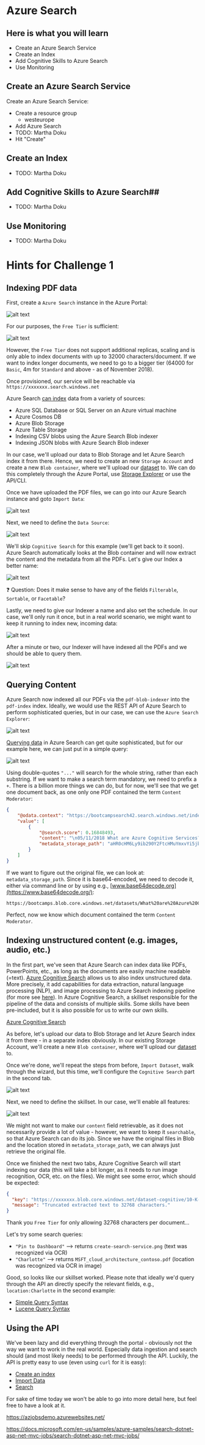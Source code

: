 # Azure Search #

## Here is what you will learn ##

- Create an Azure Search Service
- Create an Index
- Add Cognitive Skills to Azure Search
- Use Monitoring

## Create an Azure Search Service ##

Create an Azure Search Service:

- Create a resource group
  - westeurope
- Add Azure Search
- TODO: Martha Doku
- Hit "Create"

##  Create an Index ##

- TODO: Martha Doku


## Add Cognitive Skills to Azure Search##

- TODO: Martha Doku


## Use Monitoring ##

- TODO: Martha Doku


# Hints for Challenge 1

## Indexing PDF data

First, create a `Azure Search` instance in the Azure Portal:

![alt text](../images/azure_search_service.png "Azure Search")

For our purposes, the `Free Tier` is sufficient:

![alt text](../images/azure_search_sizes.png "Azure Search Sizes")

However, the `Free Tier` does not support additional replicas, scaling and is only able to index documents with up to 32000 characters/document. If we want to index longer documents, we need to go to a bigger tier (64000 for `Basic`, 4m for `Standard` and above - as of November 2018).

Once provisioned, our service will be reachable via `https://xxxxxxx.search.windows.net`

Azure Search [can index](https://docs.microsoft.com/en-us/azure/search/search-indexer-overview) data from a variety of sources:

* Azure SQL Database or SQL Server on an Azure virtual machine
* Azure Cosmos DB
* Azure Blob Storage
* Azure Table Storage
* Indexing CSV blobs using the Azure Search Blob indexer
* Indexing JSON blobs with Azure Search Blob indexer

In our case, we'll upload our data to Blob Storage and let Azure Search index it from there. Hence, we need to create an new `Storage Account` and create a new `Blob container`, where we'll upload our [dataset](../data/search-dataset-pdf.zip) to. We can do this completely through the Azure Portal, use [Storage Explorer](https://azure.microsoft.com/en-us/features/storage-explorer/) or use the API/CLI.

Once we have uploaded the PDF files, we can go into our Azure Search instance and goto `Import Data`:

![alt text](../images/azure_search_import_data.png "Azure Search Import Data")

Next, we need to define the `Data Source`:

![alt text](../images/azure_search_new_datasource.png "Azure Search Existing Data Source")

We'll skip `Cognitive Search` for this example (we'll get back to it soon). Azure Search automatically looks at the Blob container and will now extract the content and the metadata from all the PDFs. Let's give our Index a better name:

![alt text](../images/azure_search_create_index.png "Azure Search Index Setting")

:question: Question: Does it make sense to have any of the fields `Filterable`, `Sortable`, or `Facetable`?

Lastly, we need to give our Indexer a name and also set the schedule. In our case, we'll only run it once, but in a real world scenario, we might want to keep it running to index new, incoming data:

![alt text](../images/azure_search_indexer.png "Azure Search Indexer")

After a minute or two, our Indexer will have indexed all the PDFs and we should be able to query them.

![alt text](../images/azure_search_indexed.png "Azure Search indexed our PDFs")

## Querying Content

Azure Search now indexed all our PDFs via the `pdf-blob-indexer` into the `pdf-index` index. Ideally, we would use the REST API of Azure Search to perform sophisticated queries, but in our case, we can use the `Azure Search Explorer`:

![alt text](../images/azure_search_explorer.png "Azure Search Explorer")

[Querying data](https://docs.microsoft.com/en-us/azure/search/search-query-overview) in Azure Search can get quite sophisticated, but for our example here, we can just put in a simple query:

![alt text](../images/azure_search_explorer_example.png "Azure Search Query Example")

Using double-quotes `"..."` will search for the whole string, rather than each substring. If we want to make a search term mandatory, we need to prefix a `+`. There is a billion more things we can do, but for now, we'll see that we get one document back, as one only one PDF contained the term `Content Moderator`:

```json
{
    "@odata.context": "https://bootcampsearch42.search.windows.net/indexes('pdf-index')/$metadata#docs",
    "value": [
        {
            "@search.score": 0.16848493,
            "content": "\n05/11/2018 What are Azure Cognitive Services? | Microsoft Docs\n\nhttps://docs.microsoft.com/en-us/azure/cognitive-services/welcome 1/4\n\nAzure Cognitive Services are APIs, SDKs, and services available to help developers build intelligent\n\napplications ...",
            "metadata_storage_path": "aHR0cHM6Ly9ib290Y2FtcHMuYmxvYi5jb3JlLndpbmRvd3MubmV0L2RhdGFzZXRzL1doYXQlMjBhcmUlMjBBenVyZSUyMENvZ25pdGl2ZSUyMFNlcnZpY2VzLnBkZg2"
        }
    ]
}
```

If we want to figure out the original file, we can look at: `metadata_storage_path`. Since it is base64-encoded, we need to decode it, either via command line or by using e.g., [www.base64decode.org](https://www.base64decode.org/):

```
https://bootcamps.blob.core.windows.net/datasets/What%20are%20Azure%20Cognitive%20Services.pdf
```

Perfect, now we know which document contained the term `Content Moderator`.

## Indexing unstructured content (e.g. images, audio, etc.)

In the first part, we've seen that Azure Search can index data like PDFs, PowerPoints, etc., as long as the documents are easily machine readable (=text). [Azure Cognitive Search](https://docs.microsoft.com/en-us/azure/search/cognitive-search-concept-intro) allows us to also index unstructured data. More precisely, it add capabilities for data extraction, natural language processing (NLP), and image processing to Azure Search indexing pipeline (for more see [here](https://docs.microsoft.com/en-us/azure/search/cognitive-search-concept-intro#key-features-and-concepts)). In Azure Cognitive Search, a skillset responsible for the pipeline of the data and consists of multiple skills. Some skills have been pre-included, but it is also possible for us to write our own skills.

[Azure Cognitive Search](https://docs.microsoft.com/en-us/azure/search/cognitive-search-quickstart-blob)

As before, let's upload our data to Blob Storage and let Azure Search index it from there - in a separate index obviously. In our existing Storage Account, we'll create a new `Blob container`, where we'll upload our [dataset](../data/search-dataset-cognitive.zip) to.

Once we're done, we'll repeat the steps from before, `Import Dataset`, walk through the wizard, but this time, we'll configure the `Cognitive Search` part in the second tab.

![alt text](../images/cognitive_search_setup.png "Setting up Cognitive Search")

Next, we need to define the skillset. In our case, we'll enable all features:

![alt text](../images/cognitive_search_skillset.png "Defining the skillset")

We might not want to make our `content` field retrievable, as it does not necessarily provide a lot of value - however, we want to keep it `searchable`, so that Azure Search can do its job. Since we have the original files in Blob and the location stored in `metadata_storage_path`, we can always just retrieve the original file.

Once we finished the next two tabs, Azure Cognitive Search will start indexing our data (this will take a bit longer, as it needs to run image recognition, OCR, etc. on the files). We might see some error, which should be expected:

```json
{
  "key": "https://xxxxxxx.blob.core.windows.net/dataset-cognitive/10-K-FY16.html",
  "message": "Truncated extracted text to 32768 characters."
}
```

Thank you `Free Tier` for only allowing 32768 characters per document...

Let's try some search queries:

* `"Pin to Dashboard"` --> returns `create-search-service.png` (text was recognized via OCR)
* `"Charlotte"` --> returns `MSFT_cloud_architecture_contoso.pdf` (location was recognized via OCR in image)

Good, so looks like our skillset worked. Please note that ideally we'd query through the API an directly specify the relevant fields, e.g., `location:Charlotte` in the second example:

* [Simple Query Syntax](https://docs.microsoft.com/en-us/rest/api/searchservice/simple-query-syntax-in-azure-search)
* [Lucene Query Syntax](https://docs.microsoft.com/en-us/rest/api/searchservice/lucene-query-syntax-in-azure-search)

## Using the API

We've been lazy and did everything through the portal - obviously not the way we want to work in the real world. Especially data ingestion and search should (and most likely needs) to be performed through the API. Luckily, the API is pretty easy to use (even using `curl` for it is easy):

* [Create an index](https://docs.microsoft.com/en-us/azure/search/search-create-index-rest-api)
* [Import Data](https://docs.microsoft.com/en-us/azure/search/search-import-data-rest-api)
* [Search](https://docs.microsoft.com/en-us/azure/search/search-query-rest-api)

For sake of time today we won't be able to go into more detail here, but feel free to have a look at it.



https://azjobsdemo.azurewebsites.net/


https://docs.microsoft.com/en-us/samples/azure-samples/search-dotnet-asp-net-mvc-jobs/search-dotnet-asp-net-mvc-jobs/